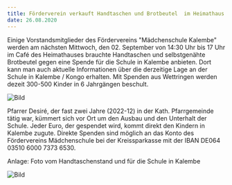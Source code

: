 ```yaml
---
title: Förderverein verkauft Handtaschen und Brotbeutel  im Heimathaus
date: 26.08.2020
---
```



Einige Vorstandsmitglieder des Fördervereins "Mädchenschule Kalembe" werden am nächsten Mittwoch, den 02. September von
14:30 Uhr bis 17 Uhr im Café des Heimathauses brauchte Handtaschen und selbstgenähte Brotbeutel gegen eine Spende für die Schule in Kalembe anbieten.
Dort kann man auch aktuelle Informationen über die derzeitige Lage an der Schule in Kalembe / Kongo erhalten. 
Mit Spenden aus Wettringen werden dezeit 300-500 Kinder in 6 Jahrgängen beschult.

![Bild](/images/KlassemitMaske.jpg)
<!-- more -->

Pfarrer Desiré, der fast zwei Jahre (2022-12) in der Kath. Pfarrgemeinde tätig war, kümmert sich vor Ort um den Ausbau und den Unterhalt der Schule. Jeder Euro, der gespendet wird, kommt direkt den Kindern in Kalembe zugute.
Direkte Spenden sind möglich an das Konto des Fördervereins Mädchenschule bei der Kreissparkasse mit der IBAN DE064 03510 6000 7373 6530.

Anlage:  Foto vom Handtaschenstand und für die  Schule in Kalembe

![Bild](/images/HandtaschenHeimathaus.jpg)


